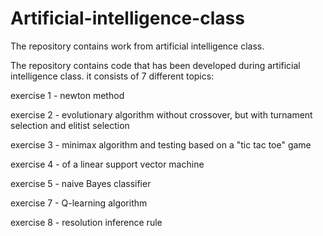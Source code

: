 # Artificial-intelligence-class
The repository contains work from artificial intelligence class.

The repository contains code that has been developed during artificial intelligence class. it consists of 7 different topics:

exercise 1 - newton method

exercise 2 - evolutionary algorithm without crossover, but with turnament selection and elitist selection

exercise 3 - minimax algorithm and testing based on a "tic tac toe" game

exercise 4 - of a linear support vector machine

exercise 5 - naive Bayes classifier

exercise 7 - Q-learning algorithm

exercise 8 - resolution inference rule
